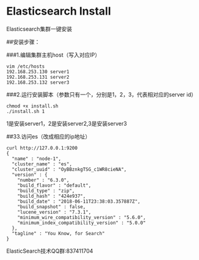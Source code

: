 # Elasticsearch Install

Elasticsearch集群一键安装

##安装步骤：

###1.编辑集群主机host（写入对应IP）
```
vim /etc/hosts
192.168.253.130 server1
192.168.253.131 server2
192.168.253.132 server3
```

###2.运行安装脚本（参数只有一个，分别是1，2，3，代表相对应的server id）
```
chmod +x install.sh 
./install.sh 1
```
1是安装server1，2是安装server2,3是安装server3

##33.访问es（改成相应的ip地址）
```
curl http://127.0.0.1:9200
{
  "name" : "node-1",
  "cluster_name" : "es",
  "cluster_uuid" : "OyBBznkgTSG_c1WR8cieNA",
  "version" : {
    "number" : "6.3.0",
    "build_flavor" : "default",
    "build_type" : "zip",
    "build_hash" : "424e937",
    "build_date" : "2018-06-11T23:38:03.357887Z",
    "build_snapshot" : false,
    "lucene_version" : "7.3.1",
    "minimum_wire_compatibility_version" : "5.6.0",
    "minimum_index_compatibility_version" : "5.0.0"
  },
  "tagline" : "You Know, for Search"
}
```


ElasticSearch技术QQ群:837411704
